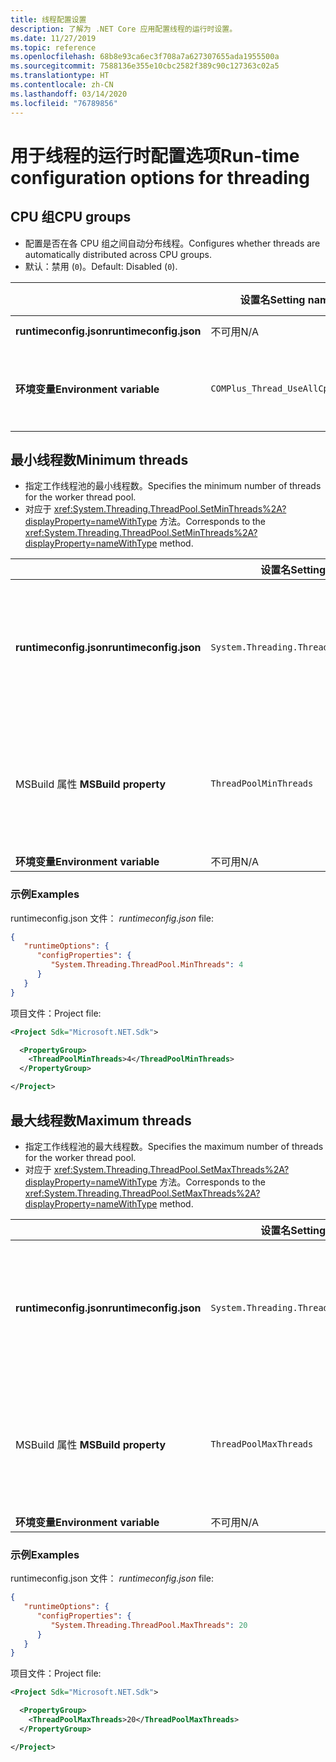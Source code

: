 ```yaml
---
title: 线程配置设置
description: 了解为 .NET Core 应用配置线程的运行时设置。
ms.date: 11/27/2019
ms.topic: reference
ms.openlocfilehash: 68b8e93ca6ec3f708a7a627307655ada1955500a
ms.sourcegitcommit: 7588136e355e10cbc2582f389c90c127363c02a5
ms.translationtype: HT
ms.contentlocale: zh-CN
ms.lasthandoff: 03/14/2020
ms.locfileid: "76789856"
---
```

# <a name="run-time-configuration-options-for-threading"></a><span data-ttu-id="8dff5-103">用于线程的运行时配置选项</span><span class="sxs-lookup"><span data-stu-id="8dff5-103">Run-time configuration options for threading</span></span>

## <a name="cpu-groups"></a><span data-ttu-id="8dff5-104">CPU 组</span><span class="sxs-lookup"><span data-stu-id="8dff5-104">CPU groups</span></span>

- <span data-ttu-id="8dff5-105">配置是否在各 CPU 组之间自动分布线程。</span><span class="sxs-lookup"><span data-stu-id="8dff5-105">Configures whether threads are automatically distributed across CPU groups.</span></span>
- <span data-ttu-id="8dff5-106">默认：禁用 (`0`)。</span><span class="sxs-lookup"><span data-stu-id="8dff5-106">Default: Disabled (`0`).</span></span>

| | <span data-ttu-id="8dff5-107">设置名</span><span class="sxs-lookup"><span data-stu-id="8dff5-107">Setting name</span></span> | <span data-ttu-id="8dff5-108">值</span><span class="sxs-lookup"><span data-stu-id="8dff5-108">Values</span></span> |
| - | - | - |
| <span data-ttu-id="8dff5-109">**runtimeconfig.json**</span><span class="sxs-lookup"><span data-stu-id="8dff5-109">**runtimeconfig.json**</span></span> | <span data-ttu-id="8dff5-110">不可用</span><span class="sxs-lookup"><span data-stu-id="8dff5-110">N/A</span></span> | <span data-ttu-id="8dff5-111">不可用</span><span class="sxs-lookup"><span data-stu-id="8dff5-111">N/A</span></span> |
| <span data-ttu-id="8dff5-112">**环境变量**</span><span class="sxs-lookup"><span data-stu-id="8dff5-112">**Environment variable**</span></span> | `COMPlus_Thread_UseAllCpuGroups` | <span data-ttu-id="8dff5-113">`0` - 禁用</span><span class="sxs-lookup"><span data-stu-id="8dff5-113">`0` - disabled</span></span><br/><span data-ttu-id="8dff5-114">`1` - 启用</span><span class="sxs-lookup"><span data-stu-id="8dff5-114">`1` - enabled</span></span> |

## <a name="minimum-threads"></a><span data-ttu-id="8dff5-115">最小线程数</span><span class="sxs-lookup"><span data-stu-id="8dff5-115">Minimum threads</span></span>

- <span data-ttu-id="8dff5-116">指定工作线程池的最小线程数。</span><span class="sxs-lookup"><span data-stu-id="8dff5-116">Specifies the minimum number of threads for the worker thread pool.</span></span>
- <span data-ttu-id="8dff5-117">对应于 <xref:System.Threading.ThreadPool.SetMinThreads%2A?displayProperty=nameWithType> 方法。</span><span class="sxs-lookup"><span data-stu-id="8dff5-117">Corresponds to the <xref:System.Threading.ThreadPool.SetMinThreads%2A?displayProperty=nameWithType> method.</span></span>

| | <span data-ttu-id="8dff5-118">设置名</span><span class="sxs-lookup"><span data-stu-id="8dff5-118">Setting name</span></span> | <span data-ttu-id="8dff5-119">值</span><span class="sxs-lookup"><span data-stu-id="8dff5-119">Values</span></span> |
| - | - | - |
| <span data-ttu-id="8dff5-120">**runtimeconfig.json**</span><span class="sxs-lookup"><span data-stu-id="8dff5-120">**runtimeconfig.json**</span></span> | `System.Threading.ThreadPool.MinThreads` | <span data-ttu-id="8dff5-121">一个表示最小线程数的整数</span><span class="sxs-lookup"><span data-stu-id="8dff5-121">An integer that represents the minimum number of threads</span></span> |
| <span data-ttu-id="8dff5-122">MSBuild 属性 </span><span class="sxs-lookup"><span data-stu-id="8dff5-122">**MSBuild property**</span></span> | `ThreadPoolMinThreads` | <span data-ttu-id="8dff5-123">一个表示最小线程数的整数</span><span class="sxs-lookup"><span data-stu-id="8dff5-123">An integer that represents the minimum number of threads</span></span> |
| <span data-ttu-id="8dff5-124">**环境变量**</span><span class="sxs-lookup"><span data-stu-id="8dff5-124">**Environment variable**</span></span> | <span data-ttu-id="8dff5-125">不可用</span><span class="sxs-lookup"><span data-stu-id="8dff5-125">N/A</span></span> | <span data-ttu-id="8dff5-126">不可用</span><span class="sxs-lookup"><span data-stu-id="8dff5-126">N/A</span></span> |

### <a name="examples"></a><span data-ttu-id="8dff5-127">示例</span><span class="sxs-lookup"><span data-stu-id="8dff5-127">Examples</span></span>

<span data-ttu-id="8dff5-128">runtimeconfig.json 文件： </span><span class="sxs-lookup"><span data-stu-id="8dff5-128">*runtimeconfig.json* file:</span></span>

```json
{
   "runtimeOptions": {
      "configProperties": {
         "System.Threading.ThreadPool.MinThreads": 4
      }
   }
}
```

<span data-ttu-id="8dff5-129">项目文件：</span><span class="sxs-lookup"><span data-stu-id="8dff5-129">Project file:</span></span>

```xml
<Project Sdk="Microsoft.NET.Sdk">

  <PropertyGroup>
    <ThreadPoolMinThreads>4</ThreadPoolMinThreads>
  </PropertyGroup>

</Project>
```

## <a name="maximum-threads"></a><span data-ttu-id="8dff5-130">最大线程数</span><span class="sxs-lookup"><span data-stu-id="8dff5-130">Maximum threads</span></span>

- <span data-ttu-id="8dff5-131">指定工作线程池的最大线程数。</span><span class="sxs-lookup"><span data-stu-id="8dff5-131">Specifies the maximum number of threads for the worker thread pool.</span></span>
- <span data-ttu-id="8dff5-132">对应于 <xref:System.Threading.ThreadPool.SetMaxThreads%2A?displayProperty=nameWithType> 方法。</span><span class="sxs-lookup"><span data-stu-id="8dff5-132">Corresponds to the <xref:System.Threading.ThreadPool.SetMaxThreads%2A?displayProperty=nameWithType> method.</span></span>

| | <span data-ttu-id="8dff5-133">设置名</span><span class="sxs-lookup"><span data-stu-id="8dff5-133">Setting name</span></span> | <span data-ttu-id="8dff5-134">值</span><span class="sxs-lookup"><span data-stu-id="8dff5-134">Values</span></span> |
| - | - | - |
| <span data-ttu-id="8dff5-135">**runtimeconfig.json**</span><span class="sxs-lookup"><span data-stu-id="8dff5-135">**runtimeconfig.json**</span></span> | `System.Threading.ThreadPool.MaxThreads` | <span data-ttu-id="8dff5-136">一个表示最大线程数的整数</span><span class="sxs-lookup"><span data-stu-id="8dff5-136">An integer that represents the maximum number of threads</span></span> |
| <span data-ttu-id="8dff5-137">MSBuild 属性 </span><span class="sxs-lookup"><span data-stu-id="8dff5-137">**MSBuild property**</span></span> | `ThreadPoolMaxThreads` | <span data-ttu-id="8dff5-138">一个表示最大线程数的整数</span><span class="sxs-lookup"><span data-stu-id="8dff5-138">An integer that represents the maximum number of threads</span></span> |
| <span data-ttu-id="8dff5-139">**环境变量**</span><span class="sxs-lookup"><span data-stu-id="8dff5-139">**Environment variable**</span></span> | <span data-ttu-id="8dff5-140">不可用</span><span class="sxs-lookup"><span data-stu-id="8dff5-140">N/A</span></span> | <span data-ttu-id="8dff5-141">不可用</span><span class="sxs-lookup"><span data-stu-id="8dff5-141">N/A</span></span> |

### <a name="examples"></a><span data-ttu-id="8dff5-142">示例</span><span class="sxs-lookup"><span data-stu-id="8dff5-142">Examples</span></span>

<span data-ttu-id="8dff5-143">runtimeconfig.json 文件： </span><span class="sxs-lookup"><span data-stu-id="8dff5-143">*runtimeconfig.json* file:</span></span>

```json
{
   "runtimeOptions": {
      "configProperties": {
         "System.Threading.ThreadPool.MaxThreads": 20
      }
   }
}
```

<span data-ttu-id="8dff5-144">项目文件：</span><span class="sxs-lookup"><span data-stu-id="8dff5-144">Project file:</span></span>

```xml
<Project Sdk="Microsoft.NET.Sdk">

  <PropertyGroup>
    <ThreadPoolMaxThreads>20</ThreadPoolMaxThreads>
  </PropertyGroup>

</Project>
```
